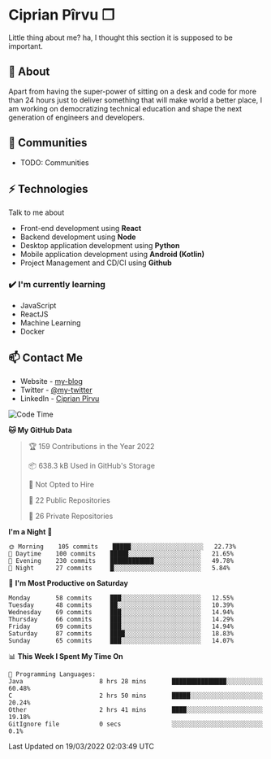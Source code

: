 # Ciprian Pîrvu ❐

Little thing about me? ha, I thought this section it is supposed to be important.

## 🧐 About

Apart from having the super-power of sitting on a desk and code for more than 24 hours just to deliver something that will make world a better place, I am working on democratizing technical education and shape the next generation of engineers and developers.

## 👯 Communities

-   TODO: Communities

## ⚡ Technologies

Talk to me about

-   Front-end development using **React**
-   Backend development using **Node**
-   Desktop application development using **Python**
-   Mobile application development using **Android (Kotlin)**
-   Project Management and CD/CI using **Github**

### ✔️ I'm currently learning

-   JavaScript
-   ReactJS
-   Machine Learning
-   Docker

## 📫 Contact Me

-   Website - [my-blog]()
-   Twitter - [@my-twitter]()
-   LinkedIn - [Ciprian Pîrvu](https://www.linkedin.com/in/p%C3%AErvu-ciprian-cristian-4415991b1/)

<!--START_SECTION:waka-->
![Code Time](http://img.shields.io/badge/Code%20Time-1%2C057%20hrs%2010%20mins-blue)

**🐱 My GitHub Data** 

> 🏆 159 Contributions in the Year 2022
 > 
> 📦 638.3 kB Used in GitHub's Storage 
 > 
> 🚫 Not Opted to Hire
 > 
> 📜 22 Public Repositories 
 > 
> 🔑 26 Private Repositories  
 > 
**I'm a Night 🦉** 

```text
🌞 Morning    105 commits    █████░░░░░░░░░░░░░░░░░░░░   22.73% 
🌆 Daytime    100 commits    █████░░░░░░░░░░░░░░░░░░░░   21.65% 
🌃 Evening    230 commits    ████████████░░░░░░░░░░░░░   49.78% 
🌙 Night      27 commits     █░░░░░░░░░░░░░░░░░░░░░░░░   5.84%

```
📅 **I'm Most Productive on Saturday** 

```text
Monday       58 commits     ███░░░░░░░░░░░░░░░░░░░░░░   12.55% 
Tuesday      48 commits     ██░░░░░░░░░░░░░░░░░░░░░░░   10.39% 
Wednesday    69 commits     ███░░░░░░░░░░░░░░░░░░░░░░   14.94% 
Thursday     66 commits     ███░░░░░░░░░░░░░░░░░░░░░░   14.29% 
Friday       69 commits     ███░░░░░░░░░░░░░░░░░░░░░░   14.94% 
Saturday     87 commits     ████░░░░░░░░░░░░░░░░░░░░░   18.83% 
Sunday       65 commits     ███░░░░░░░░░░░░░░░░░░░░░░   14.07%

```


📊 **This Week I Spent My Time On** 

```text
💬 Programming Languages: 
Java                     8 hrs 28 mins       ███████████████░░░░░░░░░░   60.48% 
C                        2 hrs 50 mins       █████░░░░░░░░░░░░░░░░░░░░   20.24% 
Other                    2 hrs 41 mins       ████░░░░░░░░░░░░░░░░░░░░░   19.18% 
GitIgnore file           0 secs              ░░░░░░░░░░░░░░░░░░░░░░░░░   0.1%

```


 Last Updated on 19/03/2022 02:03:49 UTC
<!--END_SECTION:waka-->
